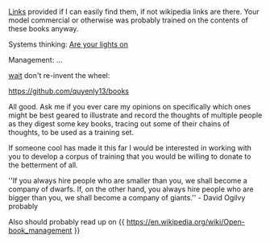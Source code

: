 [Links](https://arstechnica.com/tech-policy/2025/02/meta-torrented-over-81-7tb-of-pirated-books-to-train-ai-authors-say/) provided if I can easily find them, if not wikipedia links are there.
Your model commercial or otherwise was probably trained on the contents of these books anyway.

Systems thinking:
[Are your lights on](https://github.com/quyenly13/books/blob/master/Problem%20Solving/Donald%20C.%20Gause%20-%20Are%20Your%20Lights%20On.pdf)

Management:
...

[wait](https://en.wikipedia.org/wiki/Who_Moved_My_Cheese%3F) don't re-invent the wheel:

https://github.com/quyenly13/books 

All good. Ask me if you ever care my opinions on specifically which ones might be best geared to illustrate and record the thoughts of multiple people as they digest some key books, tracing out some of their chains of thoughts, to be used as a training set. 

If someone cool has made it this far I would be interested in working with you to develop a corpus of training that you would be willing to donate to the betterment of all. 

''If you always hire people who are smaller than you, we shall become a company of dwarfs. If, on the other hand, you always hire people who are bigger than you, we shall become a company of giants.'' - David Ogilvy probably

Also should probably read up on {{ https://en.wikipedia.org/wiki/Open-book_management }}

